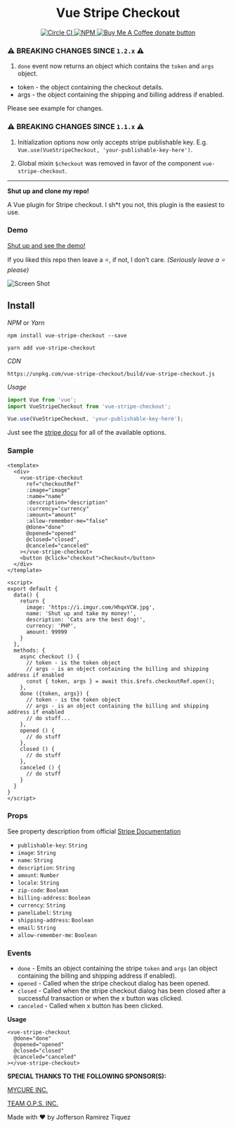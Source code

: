 
<center>
  <h1> Vue Stripe Checkout </h1>
  <span>
    <a href="https://circleci.com/gh/jofftiquez/vue-stripe-checkout" title="Circle CI">
      <img src="https://circleci.com/gh/jofftiquez/vue-stripe-checkout.svg?style=shield" alt="Circle CI"/>
    </a>
  </span><span>
    <a href="https://www.npmjs.com/package/vue-stripe-checkout" title="NPM">
      <img src="https://img.shields.io/npm/dt/vue-stripe-checkout.svg?style=shield" alt="NPM"/>
    </a>
  </span><span class="badge-buymeacoffee">
    <a href="https://www.buymeacoffee.com/jofftiquez" title="Donate to this project using Buy Me A Coffee">
      <img src="https://img.shields.io/badge/buy%20me%20a%20coffee-donate-brightgreen.svg" alt="Buy Me A Coffee donate button"/>
    </a>
  </span>
</center>

### ⚠️ BREAKING CHANGES SINCE `1.2.x` ⚠️

1. `done` event now returns an object which contains the `token` and `args` object. 
  - token - the object containing the checkout details.
  - args - the object containing the shipping and billing address if enabled.

Please see example for changes.

### ⚠️ BREAKING CHANGES SINCE `1.1.x` ⚠️

1. Initialization options now only accepts stripe publishable key. E.g. `Vue.use(VueStripeCheckout, 'your-publishable-key-here')`.

2. Global mixin `$checkout` was removed in favor of the component `vue-stripe-checkout`.

---- 

**Shut up and clone my repo!**

A Vue plugin for Stripe checkout. I sh\*t you not, this plugin is the easiest to use. 

### Demo

[Shut up and see the demo!](https://jofftiquez.github.io/vue-stripe-checkout/)

If you liked this repo then leave a :star:, if not, I don't care. *(Seriously leave a :star: please)*

![Screen Shot](https://i.imgur.com/hV6iNj3.png)

## Install

*NPM* or *Yarn*

`npm install vue-stripe-checkout --save`

`yarn add vue-stripe-checkout`

*CDN*

`https://unpkg.com/vue-stripe-checkout/build/vue-stripe-checkout.js`

*Usage*

```javascript
import Vue from 'vue';
import VueStripeCheckout from 'vue-stripe-checkout';

Vue.use(VueStripeCheckout, 'your-publishable-key-here');
```

Just see the [stripe docu](https://stripe.com/docs/checkout#integration-simple-options) for all of the available options.

### Sample

```vue
<template>
  <div>
    <vue-stripe-checkout
      ref="checkoutRef"
      :image="image"
      :name="name"
      :description="description"
      :currency="currency"
      :amount="amount"
      :allow-remember-me="false"
      @done="done"
      @opened="opened"
      @closed="closed",
      @canceled="canceled"
    ></vue-stripe-checkout>
    <button @click="checkout">Checkout</button>
  </div>
</template>

<script>
export default {
  data() {
    return {
      image: 'https://i.imgur.com/HhqxVCW.jpg',
      name: 'Shut up and take my money!',
      description: 'Cats are the best dog!',
      currency: 'PHP',
      amount: 99999
    }
  },
  methods: {
    async checkout () {
      // token - is the token object
      // args - is an object containing the billing and shipping address if enabled
      const { token, args } = await this.$refs.checkoutRef.open();
    },
    done ({token, args}) {
      // token - is the token object
      // args - is an object containing the billing and shipping address if enabled
      // do stuff...
    },
    opened () {
      // do stuff 
    },
    closed () {
      // do stuff 
    },
    canceled () {
      // do stuff 
    }
  }
}
</script>
```

### Props

See property description from official [Stripe Documentation](https://stripe.com/docs/checkout#highly-recommended)

- `publishable-key`: `String`
- `image`: `String`
- `name`: `String`
- `description`: `String`
- `amount`: `Number`
- `locale`: `String`
- `zip-code`: `Boolean`
- `billing-address`: `Boolean`
- `currency`: `String`
- `panelLabel`: `String`
- `shipping-address`: `Boolean`
- `email`: `String`
- `allow-remember-me`: `Boolean`

### Events

- `done` - Emits an object containing the stripe `token` and `args` (an object containing the billing and shipping address if enabled).
- `opened` - Called when the stripe checkout dialog has been opened.
- `closed` - Called when the stripe checkout dialog has been closed after a successful transaction or when the x button was clicked.
- `canceled` - Called when x button has been clicked.

**Usage**

```vue
<vue-stripe-checkout
  @done="done"
  @opened="opened"
  @closed="closed"
  @canceled="canceled"
></vue-stripe-checkout>
```

**SPECIAL THANKS TO THE FOLLOWING SPONSOR(S):**

[MYCURE INC.](https://www.mycure.md)

[TEAM O.P.S. INC.](http://myteamops.com/)

Made with :heart: by Jofferson Ramirez Tiquez
